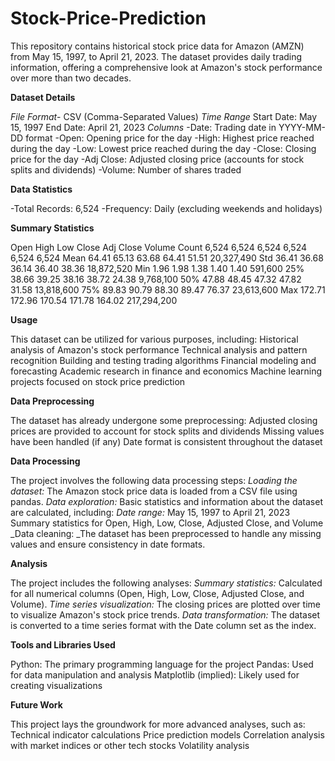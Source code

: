 # Stock-Price-Prediction

This repository contains historical stock price data for Amazon (AMZN) from May 15, 1997, to April 21, 2023. The dataset provides daily trading information, offering a comprehensive look at Amazon's stock performance over more than two decades.


**Dataset Details**

_File Format_- CSV (Comma-Separated Values)
_Time Range_
Start Date: May 15, 1997
End Date: April 21, 2023
_Columns_
-Date: Trading date in YYYY-MM-DD format
-Open: Opening price for the day
-High: Highest price reached during the day
-Low: Lowest price reached during the day
-Close: Closing price for the day
-Adj Close: Adjusted closing price (accounts for stock splits and dividends)
-Volume: Number of shares traded

**Data Statistics**

-Total Records: 6,524
-Frequency: Daily (excluding weekends and holidays)

**Summary Statistics**

Open	High	Low	Close	Adj Close	Volume
Count	6,524	6,524	6,524	6,524	6,524	6,524
Mean	64.41	65.13	63.68	64.41	51.51	20,327,490
Std	36.41	36.68	36.14	36.40	38.36	18,872,520
Min	1.96	1.98	1.38	1.40	1.40	591,600
25%	38.66	39.25	38.16	38.72	24.38	9,768,100
50%	47.88	48.45	47.32	47.82	31.58	13,818,600
75%	89.83	90.79	88.30	89.47	76.37	23,613,600
Max	172.71	172.96	170.54	171.78	164.02	217,294,200

**Usage**

This dataset can be utilized for various purposes, including:
Historical analysis of Amazon's stock performance
Technical analysis and pattern recognition
Building and testing trading algorithms
Financial modeling and forecasting
Academic research in finance and economics
Machine learning projects focused on stock price prediction

**Data Preprocessing**

The dataset has already undergone some preprocessing:
Adjusted closing prices are provided to account for stock splits and dividends
Missing values have been handled (if any)
Date format is consistent throughout the dataset

**Data Processing**

The project involves the following data processing steps:
_Loading the dataset:_ The Amazon stock price data is loaded from a CSV file using pandas.
_Data exploration:_ Basic statistics and information about the dataset are calculated, including:
_Date range:_ May 15, 1997 to April 21, 2023
Summary statistics for Open, High, Low, Close, Adjusted Close, and Volume
_Data cleaning: _The dataset has been preprocessed to handle any missing values and ensure consistency in date formats.

**Analysis**

The project includes the following analyses:
_Summary statistics:_ Calculated for all numerical columns (Open, High, Low, Close, Adjusted Close, and Volume).
_Time series visualization:_ The closing prices are plotted over time to visualize Amazon's stock price trends.
_Data transformation:_ The dataset is converted to a time series format with the Date column set as the index.

**Tools and Libraries Used**

Python: The primary programming language for the project
Pandas: Used for data manipulation and analysis
Matplotlib (implied): Likely used for creating visualizations

**Future Work**

This project lays the groundwork for more advanced analyses, such as:
Technical indicator calculations
Price prediction models
Correlation analysis with market indices or other tech stocks
Volatility analysis



